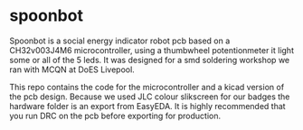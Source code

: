 # spoonbot
Spoonbot is a social energy indicator robot pcb based on a CH32v003J4M6 microcontroller, using a thumbwheel potentionmeter it light some or all of the 5 leds.  It was designed for a smd soldering workshop we ran with MCQN at DoES Livepool.

This repo contains the code for the microcontroller and a kicad version of the pcb design. Because we used JLC colour slikscreen for our badges the hardware folder is an export from EasyEDA. It is highly recommended that you run DRC on the pcb before exporting for production.

